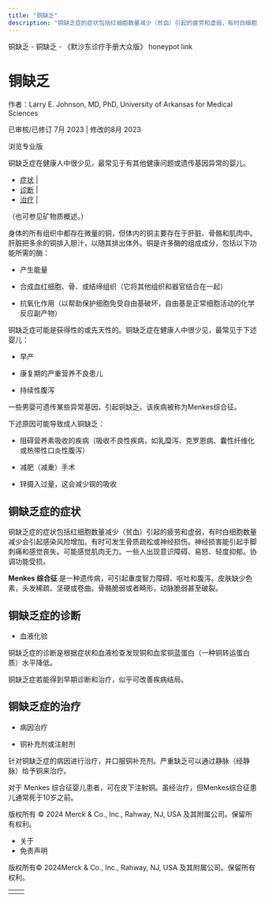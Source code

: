 ```yaml
---
title: "铜缺乏"
description: "铜缺乏症的症状包括红细胞数量减少（贫血）引起的疲劳和虚弱，有时白细胞数量减少会引起感染风险增加。有时可发生骨质疏松或神经损伤。神经损害能引起手脚刺痛和感觉丧失。可能感觉肌肉无力。一些人出现意识障碍、易怒、轻度抑郁。协调功能受损。"
---
```


﻿铜缺乏 \- 铜缺乏 \- 《默沙东诊疗手册大众版》 honeypot link

# 铜缺乏

作者：Larry E. Johnson, MD, PhD, University of Arkansas for Medical Sciences

已审核/已修订 7月 2023 \| 修改的8月 2023

浏览专业版

铜缺乏症在健康人中很少见，最常见于有其他健康问题或遗传基因异常的婴儿。

- [症状](#症状_v48767952_zh) \|
- [诊断](#诊断_v48767957_zh) \|
- [治疗](#治疗_v48767966_zh) \|

（也可参见矿物质概述。）

身体的所有组织中都存在微量的铜，但体内的铜主要存在于肝脏、骨骼和肌肉中。肝脏把多余的铜排入胆汁，以随其排出体外。铜是许多酶的组成成分，包括以下功能所需的酶：

- 产生能量

- 合成血红细胞、骨、或结缔组织（它将其他组织和器官结合在一起）

- 抗氧化作用（以帮助保护细胞免受自由基破坏，自由基是正常细胞活动的化学反应副产物）


铜缺乏症可能是获得性的或先天性的。铜缺乏症在健康人中很少见，最常见于下述婴儿：

- 早产

- 康复期的严重营养不良患儿

- 持续性腹泻


一些男婴可遗传某些异常基因，引起铜缺乏。该疾病被称为Menkes综合征。

下述原因可能导致成人铜缺乏：

- 阻碍营养素吸收的疾病（吸收不良性疾病，如乳糜泻、克罗恩病、囊性纤维化或热带性口炎性腹泻）

- 减肥（减重）手术

- 锌摄入过量，这会减少铜的吸收


## 铜缺乏症的症状

铜缺乏症的症状包括红细胞数量减少（贫血）引起的疲劳和虚弱，有时白细胞数量减少会引起感染风险增加。有时可发生骨质疏松或神经损伤。神经损害能引起手脚刺痛和感觉丧失。可能感觉肌肉无力。一些人出现意识障碍、易怒、轻度抑郁。协调功能受损。

**Menkes 综合征** 是一种遗传病，可引起重度智力障碍、呕吐和腹泻。皮肤缺少色素，头发稀疏、坚硬或卷曲。骨骼脆弱或者畸形，动脉脆弱甚至破裂。

## 铜缺乏症的诊断

- 血液化验


铜缺乏症的诊断是根据症状和血液检查发现铜和血浆铜蓝蛋白（一种铜转运蛋白质）水平降低。

铜缺乏症若能得到早期诊断和治疗，似乎可改善疾病结局。

## 铜缺乏症的治疗

- 病因治疗

- 铜补充剂或注射剂


针对铜缺乏症的病因进行治疗，并口服铜补充剂。严重缺乏可以通过静脉（经静脉）给予铜来治疗。

对于 Menkes 综合征婴儿患者，可在皮下注射铜。虽经治疗，但Menkes综合征患儿通常死于10岁之前。



版权所有 © 2024
Merck & Co., Inc., Rahway, NJ, USA 及其附属公司。保留所有权利。

- 关于
- 免责声明

版权所有© 2024Merck & Co., Inc., Rahway, NJ, USA 及其附属公司。保留所有权利。

|     |     |
| --- | --- |
|  |  |
